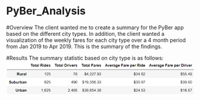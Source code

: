 # PyBer_Analysis

#Overview
The client wanted me to create a summary for the PyBer app based on the different city types. In addition, the client wanted a visualization of the weekly fares for each city type over a 4 month period from Jan 2019 to Apr 2019. This is the summary of the findings.

#Results
The summary statistic based on city type is as follows:
![summary_by_city_type.png](Images/summary_by_city_type.PNG)


